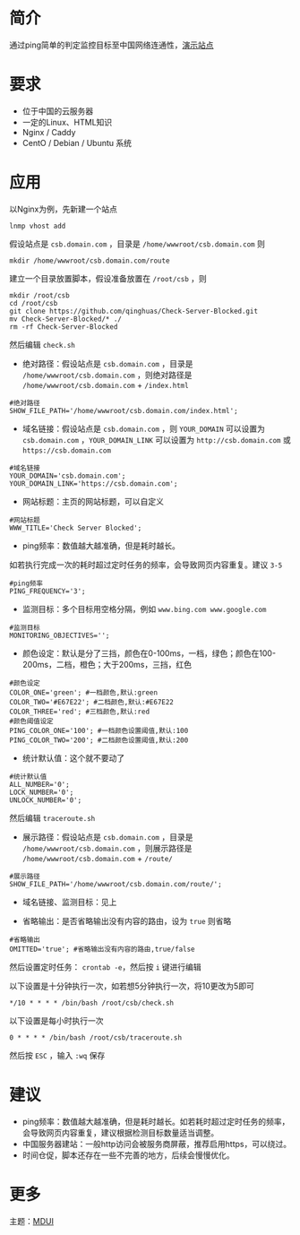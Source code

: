 # 简介
通过ping简单的判定监控目标至中国网络连通性，[演示站点](http://116.196.111.178/)

# 要求
- 位于中国的云服务器
- 一定的Linux、HTML知识
- Nginx / Caddy
- CentO / Debian / Ubuntu 系统

# 应用
以Nginx为例，先新建一个站点
```
lnmp vhost add
```
假设站点是 `csb.domain.com` ，目录是 `/home/wwwroot/csb.domain.com` 则
```
mkdir /home/wwwroot/csb.domain.com/route
```
建立一个目录放置脚本，假设准备放置在 `/root/csb` ，则
```
mkdir /root/csb
cd /root/csb
git clone https://github.com/qinghuas/Check-Server-Blocked.git
mv Check-Server-Blocked/* ./
rm -rf Check-Server-Blocked
```
然后编辑 `check.sh`  

- 绝对路径：假设站点是 `csb.domain.com` ，目录是 `/home/wwwroot/csb.domain.com` ，则绝对路径是 `/home/wwwroot/csb.domain.com` + `/index.html`
```
#绝对路径
SHOW_FILE_PATH='/home/wwwroot/csb.domain.com/index.html';
```
- 域名链接：假设站点是 `csb.domain.com` ，则 `YOUR_DOMAIN` 可以设置为 `csb.domain.com` ，`YOUR_DOMAIN_LINK` 可以设置为 `http://csb.domain.com` 或 `https://csb.domain.com`
```
#域名链接
YOUR_DOMAIN='csb.domain.com';
YOUR_DOMAIN_LINK='https://csb.domain.com';
```
- 网站标题：主页的网站标题，可以自定义
```
#网站标题
WWW_TITLE='Check Server Blocked';
```
- ping频率：数值越大越准确，但是耗时越长。

如若执行完成一次的耗时超过定时任务的频率，会导致网页内容重复。建议 `3-5`
```
#ping频率
PING_FREQUENCY='3';
```
- 监测目标：多个目标用空格分隔，例如 `www.bing.com www.google.com` 
```
#监测目标
MONITORING_OBJECTIVES='';
```
- 颜色设定：默认是分了三挡，颜色在0-100ms，一档，绿色；颜色在100-200ms，二档，橙色；大于200ms，三挡，红色
```
#颜色设定
COLOR_ONE='green'; #一档颜色,默认:green
COLOR_TWO='#E67E22'; #二档颜色,默认:#E67E22
COLOR_THREE='red'; #三档颜色,默认:red
#颜色阈值设定
PING_COLOR_ONE='100'; #一档颜色设置阈值,默认:100
PING_COLOR_TWO='200'; #二档颜色设置阈值,默认:200
```
- 统计默认值：这个就不要动了
```
#统计默认值
ALL_NUMBER='0';
LOCK_NUMBER='0';
UNLOCK_NUMBER='0';
```
然后编辑 `traceroute.sh`  
- 展示路径：假设站点是 `csb.domain.com` ，目录是 `/home/wwwroot/csb.domain.com` ，则展示路径是 `/home/wwwroot/csb.domain.com` + `/route/`
```
#展示路径
SHOW_FILE_PATH='/home/wwwroot/csb.domain.com/route/';
```
- 域名链接、监测目标：见上

- 省略输出：是否省略输出没有内容的路由，设为 `true` 则省略
```
#省略输出
OMITTED='true'; #省略输出没有内容的路由,true/false
```
然后设置定时任务： `crontab -e`，然后按 `i` 键进行编辑

以下设置是十分钟执行一次，如若想5分钟执行一次，将10更改为5即可
```
*/10 * * * * /bin/bash /root/csb/check.sh
```
以下设置是每小时执行一次
```
0 * * * * /bin/bash /root/csb/traceroute.sh
```
然后按 `ESC` ，输入 `:wq` 保存
# 建议
- ping频率：数值越大越准确，但是耗时越长。如若耗时超过定时任务的频率，会导致网页内容重复，建议根据检测目标数量适当调整。
- 中国服务器建站：一般http访问会被服务商屏蔽，推荐启用https，可以绕过。
- 时间仓促，脚本还存在一些不完善的地方，后续会慢慢优化。

# 更多

主题：[MDUI](https://mdui.org)
